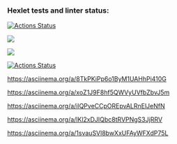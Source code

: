### Hexlet tests and linter status:
[![Actions Status](https://github.com/SofikoP/python-project-lvl1/workflows/hexlet-check/badge.svg)](https://github.com/SofikoP/python-project-lvl1/actions)

<a href="https://codeclimate.com/github/SofikoP/python-project-lvl1/maintainability"><img src="https://api.codeclimate.com/v1/badges/c3831a0b5a03e9652c29/maintainability" /></a>


<a href="https://codeclimate.com/github/SofikoP/python-project-lvl1/test_coverage"><img src="https://api.codeclimate.com/v1/badges/c3831a0b5a03e9652c29/test_coverage" /></a>


[![Actions Status](https://github.com/SofikoP/python-project-lvl1/workflows/linter-check/badge.svg)](https://github.com/SofikoP/python-project-lvl1/actions)


https://asciinema.org/a/8TkPKiPp6o1ByM1UAHhPi410G


https://asciinema.org/a/xoZ1J9F8hf5QWVyUVfbZbvJ5m


https://asciinema.org/a/ilQPveCCpOREpvALRnElJeNfN


https://asciinema.org/a/lKl2xDJIQbc8tRVPNgS3JjRRV


https://asciinema.org/a/1svauSVl8bwXxUFAyWFXdP75L
